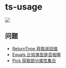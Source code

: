 # ts-usage

<img src="https://img.shields.io/badge/TS-Playground-yellowgreen"/>

## 问题

- [ReturnType 获取返回值](./src/questions/return_type.md)
- [Equals 比较类型是否相等](./src/questions/equals.md)
- [Pick 获取部分属性集合](./src/questions/pick.md)
